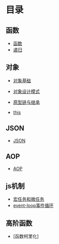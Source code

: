 # 目录

## 函数
+ [函数](https://github.com/lyllovelemon/algorithm-js/tree/master/professional-javascript-for-web-developers/function/basic)
+ [递归](https://github.com/lyllovelemon/algorithm-js/tree/master/professional-javascript-for-web-developers/function/factorial)
## 对象
+ [对象基础](https://github.com/lyllovelemon/algorithm-js/tree/master/professional-javascript-for-web-developers/object)

+ [对象设计模式](https://github.com/lyllovelemon/algorithm-js/tree/master/professional-javascript-for-web-developers/model)

+ [原型链与继承](https://github.com/lyllovelemon/algorithm-js/tree/master/professional-javascript-for-web-developers/inherit)

+ [this]()
## JSON
+ [JSON](https://github.com/lyllovelemon/algorithm-js/tree/master/professional-javascript-for-web-developers/json)

## AOP
+ [AOP](https://github.com/lyllovelemon/algorithm-js/tree/master/professional-javascript-for-web-developers/AOP/AOP.md)

## js机制
+ [宏任务和微任务](https://github.com/lyllovelemon/algorithm-js/tree/master/professional-javascript-for-web-developers/task/task.md)
+ [event-loop事件循环](https://github.com/lyllovelemon/algorithm-js/tree/master/professional-javascript-for-web-developers/loop/loop.md)

## 高阶函数
+ [函数柯里化]